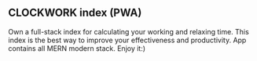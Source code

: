 ## CLOCKWORK index (PWA)

Own a full-stack index for calculating your working and relaxing time. This index is the best way to improve your effectiveness and productivity.
App contains all MERN modern stack. Enjoy it:)
